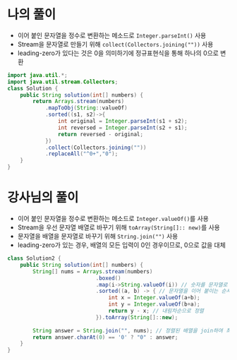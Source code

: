 # 나의 풀이
* 이어 붙인 문자열을 정수로 변환하는 메소드로 `Integer.parseInt()` 사용
* Stream을 문자열로 만들기 위해 `collect(Collectors.joining(""))` 사용
* leading-zero가 있다는 것은 0을 의미하기에 정규표현식을 통해 하나의 0으로 변환
```java
import java.util.*;
import java.util.stream.Collectors;
class Solution {
    public String solution(int[] numbers) {
        return Arrays.stream(numbers)
            .mapToObj(String::valueOf)
            .sorted((s1, s2)->{
                int original = Integer.parseInt(s1 + s2);
                int reversed = Integer.parseInt(s2 + s1);
                return reversed - original;
            })
            .collect(Collectors.joining(""))
            .replaceAll("^0+","0");
    }
}
```

# 강사님의 풀이
* 이어 붙인 문자열을 정수로 변환하는 메소드로  `Integer.valueOf()`를 사용
* Stream을 우선 문자열 배열로 바꾸기 위해 `toArray(String[]:: new)`를 사용
* 문자열을 배열을 문자열로 바꾸기 위해 `String.join("")` 사용
* leading-zero가 있는 경우, 배열의 모든 입력이 0인 경우이므로, 0으로 값을 대체
```java
class Solution2 {
    public String solution(int[] numbers) {
        String[] nums = Arrays.stream(numbers)
                            .boxed()
                            .map(i->String.valueOf(i)) // 숫자를 문자열로 변환합니다.
                            .sorted((a, b) -> { // 문자열을 이어 붙이는 순서를 달리하여 만들어진 숫자의 크기를 비교하여 정렬
                                int x = Integer.valueOf(a+b);
                                int y = Integer.valueOf(b+a);
                                return y - x; // 내림차순으로 정렬
                            }).toArray(String[]::new);
        
        String answer = String.join("", nums); // 정렬된 배열을 join하여 최종 출력
        return answer.charAt(0) == '0' ? "0" : answer;
    }
}
```